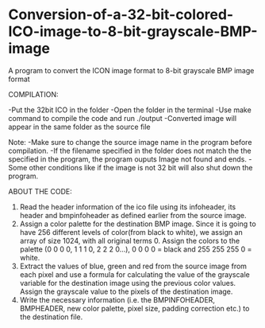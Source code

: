 # Conversion-of-a-32-bit-colored-ICO-image-to-8-bit-grayscale-BMP-image
A program to convert the ICON image format to 8-bit grayscale BMP image format


COMPILATION:

-Put the 32bit ICO in the folder
-Open the folder in the terminal
-Use make command to compile the code and run ./output
-Converted image will appear in the same folder as the source file

Note:
-Make sure to change the source image name in the program before compilation.
-If the filename specified in the folder does not match the the specified in the program, the program ouputs Image not found and ends.
-Some other conditions like if the image is not 32 bit will also shut down the program.

ABOUT THE CODE:

1. Read the header information of the ico file using its infoheader, its header and bmpinfoheader as defined earlier from the source image. 
2. Assign a color palette for the destination BMP image. Since it is going to have 256 different levels of color(from black to white), we assign an array of size 1024, with all original terms 0. Assign the colors to the palette (0 0 0 0, 1 1 1 0, 2 2 2 0...), 0 0 0 0 = black and 255 255 255 0 = white. 
3. Extract the values of blue, green and red from the source image from each pixel and use a formula for calculating the value of the grayscale variable for the destination image using the previous color values. Assign the grayscale value to the pixels of the destination image.
4. Write the necessary information (i.e. the BMPINFOHEADER, BMPHEADER, new color palette, pixel size, padding correction etc.) to the destination file.

